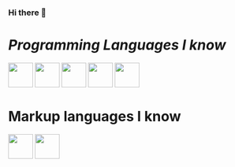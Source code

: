 ### Hi there 👋

# *Programming Languages I know*
  <img src="https://upload.wikimedia.org/wikipedia/commons/thumb/c/c3/Python-logo-notext.svg/768px-Python-logo-notext.svg.png" width="50px">
  <img src="https://upload.wikimedia.org/wikipedia/commons/thumb/9/99/Unofficial_JavaScript_logo_2.svg/480px-Unofficial_JavaScript_logo_2.svg.png" width="50px">
  <img src="https://upload.wikimedia.org/wikipedia/commons/thumb/d/d5/CSS3_logo_and_wordmark.svg/1200px-CSS3_logo_and_wordmark.svg.png" width="50px">
  <img src="https://upload.wikimedia.org/wikipedia/commons/thumb/7/7a/C_Sharp_logo.svg/1200px-C_Sharp_logo.svg.png" width="50px">
  <img src="https://www.php.net/images/logos/new-php-logo.svg" width="50px">

# Markup languages I know
<img src="https://cdn.freebiesupply.com/logos/large/2x/html5-logo-png-transparent.png" width="50px">
<img src="https://upload.wikimedia.org/wikipedia/commons/thumb/4/48/Markdown-mark.svg/1200px-Markdown-mark.svg.png" width="50px">
<!--
**Awesomered989/Awesomered989** is a ✨ _special_ ✨ repository because its `README.md` (this file) appears on your GitHub profile.

Here are some ideas to get you started:

- 🔭 I’m currently working on ...
- 🌱 I’m currently learning ...
- 👯 I’m looking to collaborate on ...
- 🤔 I’m looking for help with ...
- 💬 Ask me about ...
- 📫 How to reach me: ...
- 😄 Pronouns: ...
- ⚡ Fun fact: ...
-->
